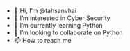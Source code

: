 - 👋 Hi, I’m @tahsanvhai
- 👀 I’m interested in Cyber Security
- 🌱 I’m currently learning Python
- 💞️ I’m looking to collaborate on Python
- 📫 How to reach me  

<!---
tahsanvhai/tahsanvhai is a ✨ special ✨ repository because its `README.md` (this file) appears on your GitHub profile.
You can click the Preview link to take a look at your changes.
--->
